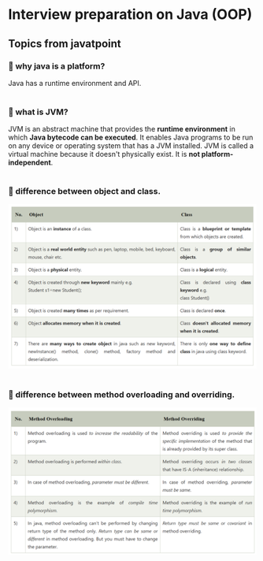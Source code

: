 # Interview preparation on Java (OOP)
## Topics from javatpoint
### 🍂 why java is a platform?
Java has a runtime environment and API.
<br><br>

### 🍂 what is JVM?
JVM is an abstract machine that provides the **runtime environment** in which **Java bytecode can be executed**. It enables Java programs to be run on any device or operating system that has a JVM installed. JVM is called a virtual machine because it doesn't physically exist. It is **not platform-independent**.
<br><br>

### 🍂 difference between object and class.
<img src='./images/obj-vs-class.png' width=700px >
<br><br>

### 🍂 difference between method overloading and overriding.
<img src='./images/overloading-vs-overriding.png' width=700px >
